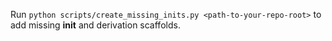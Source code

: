 Run `python scripts/create_missing_inits.py <path-to-your-repo-root>` to add missing __init__ and derivation scaffolds.
